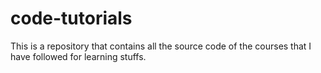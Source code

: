 # code-tutorials
This is a repository that contains all the source code of the courses that I have followed for learning stuffs.

